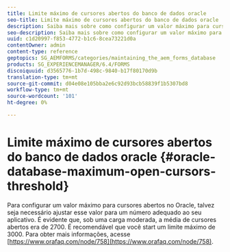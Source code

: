 ```yaml
---
title: Limite máximo de cursores abertos do banco de dados oracle
seo-title: Limite máximo de cursores abertos do banco de dados oracle
description: Saiba mais sobre como configurar um valor máximo para cursores abertos no Oracle.
seo-description: Saiba mais sobre como configurar um valor máximo para cursores abertos no Oracle.
uuid: c1d20997-f853-4772-b1c6-8cea73221d0a
contentOwner: admin
content-type: reference
geptopics: SG_AEMFORMS/categories/maintaining_the_aem_forms_database
products: SG_EXPERIENCEMANAGER/6.4/FORMS
discoiquuid: d3565776-1b7d-498c-9840-b17f80170d9b
translation-type: tm+mt
source-git-commit: d04e08e105bba2e6c92d93bcb58839f1b5307bd8
workflow-type: tm+mt
source-wordcount: '101'
ht-degree: 0%

---
```



# Limite máximo de cursores abertos do banco de dados oracle {#oracle-database-maximum-open-cursors-threshold}

Para configurar um valor máximo para cursores abertos no Oracle, talvez seja necessário ajustar esse valor para um número adequado ao seu aplicativo. É evidente que, sob uma carga moderada, a média de cursores abertos era de 2700. É recomendável que você start um limite máximo de 3000. Para obter mais informações, acesse [https://www.orafaq.com/node/758](https://www.orafaq.com/node/758).
